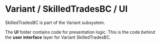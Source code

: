 # Variant / SkilledTradesBC / UI

SkilledTradesBC is part of the Variant subsystem.
  
The **UI** folder contains code for presentation logic. This is the code *behind* the **user interface** layer for Variant SkilledTradesBC.
